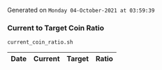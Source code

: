 Generated on `Monday 04-October-2021 at 03:59:39`

### Current to Target Coin Ratio
`current_coin_ratio.sh`

Date|Current|Target|Ratio
---|---|---|---
